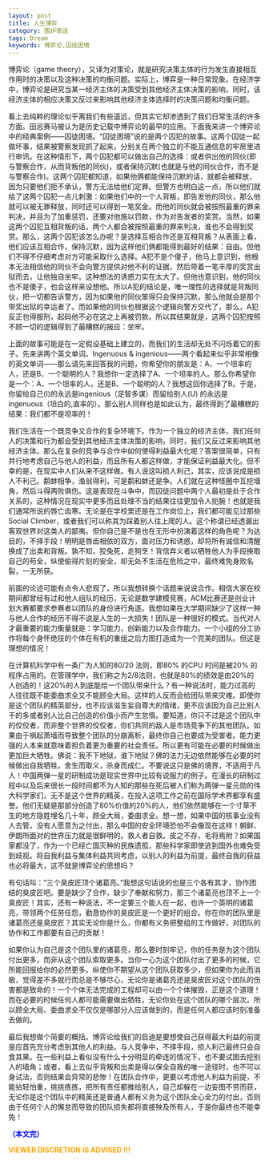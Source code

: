 ```yaml
---
layout: post
title: 人生博弈
category: 围炉夜话
tags: Dream
keywords: 博弈论,囚徒困境
---
```


博弈论（game theory），又译为对策论，就是研究决策主体的行为发生直接相互作用时的决策以及这种决策的均衡问题。实际上，博弈是一种日常现象。在经济学中，博弈论是研究当某一经济主体的决策受到其他经济主体决策的影响，同时，该经济主体的相应决策又反过来影响其他经济主体选择时的决策问题和均衡问题。

看上去纯粹的理论似乎离我们有些遥远，但其实它却渗透到了我们日常生活的许多方面。田忌赛马被认为是历史记载中博弈论的最早的应用。下面我来讲一个博弈论中的经典案例——囚徒困境。“囚徒困境”说的是两个囚犯的故事。这两个囚徒一起做坏事，结果被警察发现抓了起来，分别关在两个独立的不能互通信息的牢房里进行审讯。在这种情形下，两个囚犯都可以做出自己的选择：或者供出他的同伙(即与警察合作，从而背叛他的同伙)，或者保持沉默(也就是与他的同伙合作，而不是与警察合作)。这两个囚犯都知道，如果他俩都能保持沉默的话，就都会被释放，因为只要他们拒不承认，警方无法给他们定罪。但警方也明白这一点，所以他们就给了这两个囚犯一点儿刺激：如果他们中的一个人背叛，即告发他的同伙，那么他就可以被无罪释放，同时还可以得到一笔奖金。而他的同伙就会被按照最重的罪来判决，并且为了加重惩罚，还要对他施以罚款，作为对告发者的奖赏。当然，如果这两个囚犯互相背叛的话，两个人都会被按照最重的罪来判决，谁也不会得到奖赏。那么，这两个囚犯该怎么办呢？是选择互相合作还是互相背叛？从表面上看，他们应该互相合作，保持沉默，因为这样他们俩都能得到最好的结果：自由。但他们不得不仔细考虑对方可能采取什么选择。A犯不是个傻子，他马上意识到，他根本无法相信他的同伙不会向警方提供对他不利的证据，然后带着一笔丰厚的奖赏出狱而去，让他独自坐牢。这种想法的诱惑力实在太大了。但他也意识到，他的同伙也不是傻子，也会这样来设想他。所以A犯的结论是，唯一理性的选择就是背叛同伙，把一切都告诉警方，因为如果他的同伙笨得只会保持沉默，那么他就会是那个带奖出狱的幸运者了。而如果他的同伙也根据这个逻辑向警方交代了，那么，A犯反正也得服刑，起码他不必在这之上再被罚款。所以其结果就是，这两个囚犯按照不顾一切的逻辑得到了最糟糕的报应：坐牢。

上面的故事可能是在一定假设基础上建立的，而我们的生活却无处不闪烁着它的影子。先来讲两个英文单词。Ingenuous & ingenious——两个看起来似乎非常相像的英文单词——那么请先来回答我的问题，你希望你的朋友是：A、一个坦率的人，还是B、一个聪明的人？我想你一定选择了A、一个坦率的人。那么你希望你是一个：A、一个坦率的人，还是B、一个聪明的人？我想这回你选择了B。于是，你留给自己(I)的永远是ingenious（足智多谋）而留给别人(U) 的永远是 ingenuous（坦白的,直率的）。那么别人同样也是如此认为，最终得到了最糟糕的结果：我们都不是坦率的！

我们生活在一个既竞争又合作的复杂环境下。作为一个独立的经济主体，我们任何人的决策和行为都会受到其他经济主体决策的影响，同时，我们又反过来影响其他经济主体。那么在复杂的竞争与合作中如何使得利益最大化呢？答案很简单，只有并行地考虑自己与他人的利益，而且所有人都这样做，才能保证利益最大化。但不幸的是，在现实中人们从来不这样做。有人说这叫损人利己，其实，应该说成是损人不利己。鹬蚌相争，渔翁得利，可是鹬和蚌还是争。人们就在这种怪圈中互挖墙角，然后斗得两败俱伤。这是表现在斗争中，而囚徒问题中两个人最初是处于合作关系的，这种情况在现实中更多而且处理不当的结果往往更加令人扼腕！也就是我们通常所说的唇亡齿寒。无论是在学校里还是在工作岗位上，我们都可能见过那些Social Climber，或者我们可以称其为踩着别人往上爬的人。这个称谓已经透漏出客观世界对这类人的鄙夷。但你自己是不是也在无形中扮演着这样的角色呢？为达目的，不择手段！明明是唇齿相依的双方，面对压力和诱惑，却将所有诚信和清醒换成了出卖和背叛。孰不知，狡兔死，走狗烹！背信弃义者以牺牲他人为手段换取自己的苟全，纵使偷得片刻的安全，却无处不生活在危险之中，最终难免身败名裂，一无所获。

前面的论述可能有点令人悲观了，所以我想转换个话题来说说合作。相信大家在校期间都曾经有过和他人组队的经历，无论是数学建模竞赛，ACM比赛还是创业计划大赛都要求参赛者以团队的身份进行角逐。我想如果在大学期间缺少了这样一种与他人合作的经历不得不说是人生的一大损失！团队是一种很好的模式。当代对人才最重要的能力衡量就是：学习能力，创新能力以及合作能力。一个小组的分工协作将每个身怀绝技的个体在有机的重组之后力图打造成为一个完美的团队。但这是理想的情况！

在计算机科学中有一条广为人知的80/20 法则，即80% 的CPU 时间是被20% 的程序占用的。在管理学中，我们称之为2/8法则，也就是80%的绩效是由20%的人创造的！这20%的人到底能给一个团队带来什么？有一种说法时，能力过高的人往往既不能委曲求全又不能顾全大局。这样的人反而会给团队带来灾难。即使你是这个团队的精英部分，也不应该滋生妄自尊大的情绪，更不应该因为自己比别人干的多或者别人比自己创造的价值小而产生怠惰。要知道，你只不过是这个团队中的佼佼者，而非整个世界的佼佼者，你们共同的敌人是市场竞争下的其他团队。如果由于祸起萧墙而导致整个团队的分崩离析，最终你自己也要成为受害者。能力更强的人本来就意味着担负着更为重要的社会责任。所以更有可能在必要的时候做出更加巨大牺牲。佛说：我不下地狱，谁下地狱？佛的法力无边依然能够在必要的时候做出自我牺牲，舍生而取义，杀身而成仁。不要说这只是佛的境界，不适用于凡人！中国两弹一星的研制成功是现实世界中比较有说服力的例子。在漫长的研制过程中以及后来很长一段时间都不为人知的那些在死后被人们称为两弹一星元勋的伟大科学家们，无不是这个世界的精英，在投入这项工作之前在国际学术界都享有盛誉。他们无疑是那部分创造了80%价值的20%的人，他们依然能够在一个寸草不生的地方隐姓埋名几十年，顾全大局，委曲求全。想一想，如果中国的核事业没有人去管，没有人愿意为之付出，那么中国的安全环境恐怕不会像现在这样！朝鲜、伊朗所面对的世界压力就是很鲜明的。救人者自救。皮之不存，毛将焉附？如果国家都没了，作为一个已经亡国灭种的民族遗孤，那些科学家即使逃到国外也难免受到歧视。将自我利益与集体利益共同考虑，以别人的利益为前提，最终自我的获益也必将最大，这不就是博弈论的思想吗？

有句话叫：“三个臭皮匠顶个诸葛亮。”我想这句话说的也是三个各有其才，协作团结的臭皮匠吧。要是缺少了合作，缺少了奉献和努力，那三个诸葛亮也顶不上一个臭皮匠！其实，还有一种说法，不一定要三个能人在一起，也许一个英明的诸葛亮，带领两个任劳任怨，勤恳协作的臭皮匠是一个更好的组合。你在你的团队里是诸葛亮还是臭皮匠？其实无论你是什么，你都有义务把整组的工作做好，对团队的协作和工作都要有自己的贡献！

如果你认为自己是这个团队里的诸葛亮，那么要时刻牢记，你的任务是为这个团队付出更多，而非从这个团队索取更多。当你一心为这个团队付出了更多的时候，它所能回报给你的必然更多。纵使你不期望从这个团队获取多少，但如果你为此而消极，觉得差不多就行而总是不够尽心，无论你是诸葛亮还是臭皮匠对这个团队的伤害都是致命的！一个个体无法完成的工程却可以由一个个体摧毁，正是这个道理！而在必要的时候任何人都可能需要做出牺牲，无论你处在这个团队的哪个层次。所以顾全大局、委曲求全不仅仅是哪部分人应该做到的，而是任何人都应该时刻准备去做的。

最后我想做个简要的概括。博弈论给我们的启迪是要想使自己获得最大利益的前提是应首先充分考虑到其他人的利益。与人竞争中，不择手段，损人利己最终只会自食其果。在一些利益上看似没有什么十分明显的牵连的情况下，也不要试图去挖别人的墙角；或者，看上去似乎背叛和出卖是得以保全自我的唯一途径时，也不可以身试法，否则结果会异常的悲惨！在团队合作中，更要以考虑他人利益为前提，不能拈轻怕重，挑挑拣拣，把所有责任都推给别人，自己却躲在一边妄图不劳而获，无论你是这个团队中的精英还是普通人都有义务为这个团队全心全力的付出，否则由于任何个人的懈怠而导致的团队损失都将直接殃及所有人，于是你最终也不能幸免！<br>

<span style="color:blue">**（本文完）**</span>

**<span style="color:Orange"> VIEWER DISCRETION IS ADVISED !!! </span>**
